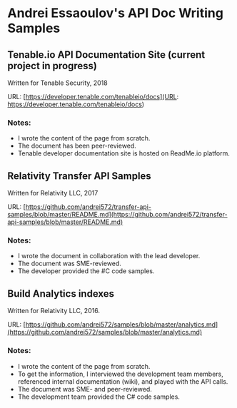 # Andrei Essaoulov's API Doc Writing Samples

## Tenable.io API Documentation Site (current project in progress)

Written for Tenable Security, 2018

URL: [https://developer.tenable.com/tenableio/docs](URL: https://developer.tenable.com/tenableio/docs)

### Notes:

- I wrote the content of the page from scratch.
- The document has been peer-reviewed.
- Tenable developer documentation site is hosted on ReadMe.io platform.

## Relativity Transfer API Samples

Written for Relativity LLC, 2017

URL: [https://github.com/andrei572/transfer-api-samples/blob/master/README.md](https://github.com/andrei572/transfer-api-samples/blob/master/README.md)

### Notes:

- I wrote the document in collaboration with the lead developer.
- The document was SME-reviewed.
- The developer provided the #C code samples.

## Build Analytics indexes

Written for Relativity LLC, 2016.

URL: [https://github.com/andrei572/samples/blob/master/analytics.md](https://github.com/andrei572/samples/blob/master/analytics.md)

### Notes:

- I wrote the content of the page from scratch.
- To get the information, I interviewed the development team members, referenced internal documentation (wiki), and played with the API calls.
- The document was SME- and peer-reviewed.
- The development team provided the C# code samples.
